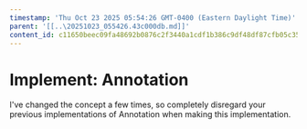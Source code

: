 ```yaml
---
timestamp: 'Thu Oct 23 2025 05:54:26 GMT-0400 (Eastern Daylight Time)'
parent: '[[..\20251023_055426.43c000db.md]]'
content_id: c11650beec09fa48692b0876c2f3440a1cdf1b386c9df48df87cfb05c358025f
---
```


# Implement: Annotation

I've changed the concept a few times, so completely disregard your previous implementations of Annotation when making this implementation.
